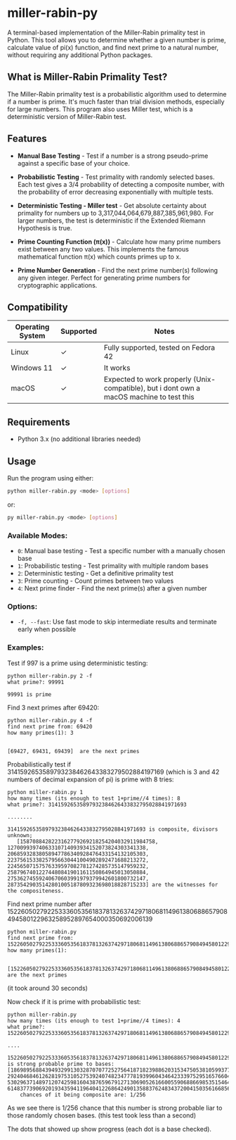 # miller-rabin-py

A terminal-based implementation of the Miller-Rabin primality test in Python. This tool allows you to determine whether a given number is prime, calculate value of pi(x) function, and find next prime to a natural number, without requiring any additional Python packages.

## What is Miller-Rabin Primality Test?

The Miller-Rabin primality test is a probabilistic algorithm used to determine if a number is prime. It's much faster than trial division methods, especially for large numbers. This program also uses Miller test, which is a deterministic version of Miller-Rabin test.

## Features

- **Manual Base Testing** - Test if a number is a strong pseudo-prime against a specific base of your choice.

- **Probabilistic Testing** - Test primality with randomly selected bases. Each test gives a 3/4 probability of detecting a composite number, with the probability of error decreasing exponentially with multiple tests.

- **Deterministic Testing \- Miller test** - Get absolute certainty about primality for numbers up to 3,317,044,064,679,887,385,961,980. For larger numbers, the test is deterministic if the Extended Riemann Hypothesis is true.

- **Prime Counting Function (π(x))** - Calculate how many prime numbers exist between any two values. This implements the famous mathematical function π(x) which counts primes up to x.

- **Prime Number Generation** - Find the next prime number(s) following any given integer. Perfect for generating prime numbers for cryptographic applications.

## Compatibility

| Operating System | Supported  | Notes                                          |
|------------------|------------|------------------------------------------------|
| Linux            | ✓         | Fully supported, tested on Fedora 42           |
| Windows 11       | ✓         | It works                              |
| macOS            | ✓         | Expected to work properly (Unix-compatible), but i dont own a macOS machine to test this     |

## Requirements

- Python 3.x (no additional libraries needed)

## Usage

Run the program using either:

```bash
python miller-rabin.py <mode> [options]
```
or:
```bash
py miller-rabin.py <mode> [options]
```

### Available Modes:

- `0`: Manual base testing - Test a specific number with a manually chosen base
- `1`: Probabilistic testing - Test primality with multiple random bases
- `2`: Deterministic testing - Get a definitive primality test
- `3`: Prime counting - Count primes between two values
- `4`: Next prime finder - Find the next prime(s) after a given number

### Options:

- `-f, --fast`: Use fast mode to skip intermediate results and terminate early when possible

### Examples:

Test if 997 is a prime using deterministic testing:
```
python miller-rabin.py 2 -f
what prime?: 99991

99991 is prime
```

Find 3 next primes after 69420:
```
python miller-rabin.py 4 -f
find next prime from: 69420
how many primes(1): 3


[69427, 69431, 69439]  are the next primes
```

Probabilistically test if 3141592653589793238462643383279502884197169 (which is 3 and 42 numbers of decimal expansion of pi) is prime with 8 tries:
```
python miller-rabin.py 1
how many times (its enough to test 1+prime//4 times): 8
what prime?: 31415926535897932384626433832795028841971693

........

31415926535897932384626433832795028841971693 is composite, divisors unknown;
   [1587088428223162779269218254204032911984758, 12700993974063310714093934152073824303341338, 20685932838058947786340928476433154132105303, 22375615338257956630441004902892471688213272, 22456507157576339597082781274285735147959232, 25879674012274480841901161150864945013050884, 27536274559240670603991979379942601800732147, 28735429035142801005187809323698018828715233] are the witnesses for the compositeness.
```

Find next prime number after 1522605027922533360535618378132637429718068114961380688657908494580122963258952897654000350692006139
```
python miller-rabin.py
find next prime from: 1522605027922533360535618378132637429718068114961380688657908494580122963258952897654000350692006139
how many primes(1):  


[1522605027922533360535618378132637429718068114961380688657908494580122963258952897654000350692006379]  are the next primes
```
(it took around 30 seconds)

Now check if it is prime with probabilistic test:
```
python miller-rabin.py
how many times (its enough to test 1+prime//4 times): 4
what prime?: 1522605027922533360535618378132637429718068114961380688657908494580122963258952897654000350692006379

....

1522605027922533360535618378132637429718068114961380688657908494580122963258952897654000350692006379 is strong probable prime to bases: [186989568843949329913032870707725275641871823988620315347505381059937702582077847540168664022836954, 292404684612628197531052753924074823477781939960434642333975295165766042992106703358570422264812778, 530296371489712074259816043876596791271306905261660055906886698535154640539597818015200688035315045, 614837739069201934359411964041226864249013588376248343720041503561668565356330259015634895996862835]
    chances of it being composite are: 1/256
```
As we see there is 1/256 chance that this number is strong probable liar to those randomly chosen bases. (this test took less than a second)

The dots that showed up show progress (each dot is a base checked).
